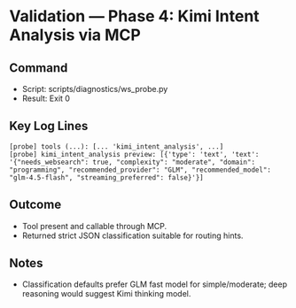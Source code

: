 # Validation — Phase 4: Kimi Intent Analysis via MCP

## Command
- Script: scripts/diagnostics/ws_probe.py
- Result: Exit 0

## Key Log Lines
```
[probe] tools (...): [... 'kimi_intent_analysis', ...]
[probe] kimi_intent_analysis preview: [{'type': 'text', 'text': '{"needs_websearch": true, "complexity": "moderate", "domain": "programming", "recommended_provider": "GLM", "recommended_model": "glm-4.5-flash", "streaming_preferred": false}'}]
```

## Outcome
- Tool present and callable through MCP.
- Returned strict JSON classification suitable for routing hints.

## Notes
- Classification defaults prefer GLM fast model for simple/moderate; deep reasoning would suggest Kimi thinking model.

